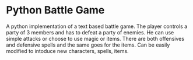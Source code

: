 # Python Battle Game


A python implementation of a text based battle game. The player controls a party of 3 members and has to defeat a party of enemies. He can use simple attacks or choose to use magic or items. There are both offensives and defensive spells and the same goes for the items. Can be easily modified to intoduce new characters, spells, items.


